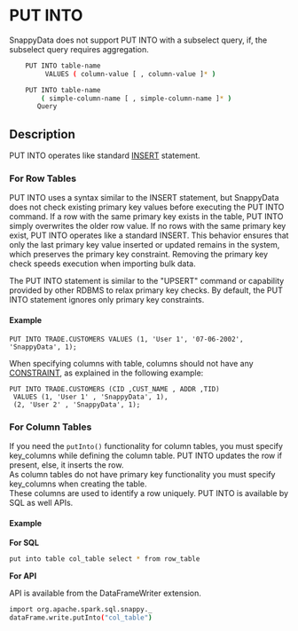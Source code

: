 # PUT INTO

<note>
	SnappyData does not support PUT INTO with a subselect query, if, the subselect query requires aggregation.

``` bash
    PUT INTO table-name
         VALUES ( column-value [ , column-value ]* ) 
```

``` bash
    PUT INTO table-name
        ( simple-column-name [ , simple-column-name ]* )
       Query
```
</note>

## Description

PUT INTO operates like standard [INSERT](insert.md) statement.

###	For Row Tables

PUT INTO uses a syntax similar to the INSERT statement, but SnappyData does not check existing primary key values before executing the PUT INTO command. If a row with the same primary key exists in the table, PUT INTO simply overwrites the older row value. If no rows with the same primary key exist, PUT INTO operates like a standard INSERT. This behavior ensures that only the last primary key value inserted or updated remains in the system, which preserves the primary key constraint. Removing the primary key check speeds execution when importing bulk data.

The PUT INTO statement is similar to the "UPSERT" command or capability provided by other RDBMS to relax primary key checks. By default, the PUT INTO statement ignores only primary key constraints. <!--All other column constraints (unique, check, and foreign key) are honored unless you explicitly set the [skip-constraint-checks](../../reference/configuration_parameters/skip-constraint-checks.md) connection property.-->

#### Example

```no-highlight
PUT INTO TRADE.CUSTOMERS VALUES (1, 'User 1', '07-06-2002', 'SnappyData', 1);
```

When specifying columns with table, columns should not have any [CONSTRAINT](create-table.md#constraint), as explained in the following example:

```no-highlight
PUT INTO TRADE.CUSTOMERS (CID ,CUST_NAME , ADDR ,TID)
 VALUES (1, 'User 1' , 'SnappyData', 1),
 (2, 'User 2' , 'SnappyData', 1);
```

###	For Column Tables

If you need the `putInto()` functionality for column tables, you must specify key_columns while defining the column table.
PUT INTO updates the row if present, else, it inserts the row. </br>
As column tables do not have primary key functionality you must specify key_columns when creating the table.</br>
These columns are used to identify a row uniquely. PUT INTO is available by SQL as well APIs.


#### Example

**For SQL**

``` bash
put into table col_table select * from row_table
```

**For API**

API is available from the DataFrameWriter extension.

``` bash
import org.apache.spark.sql.snappy._
dataFrame.write.putInto("col_table")
```

